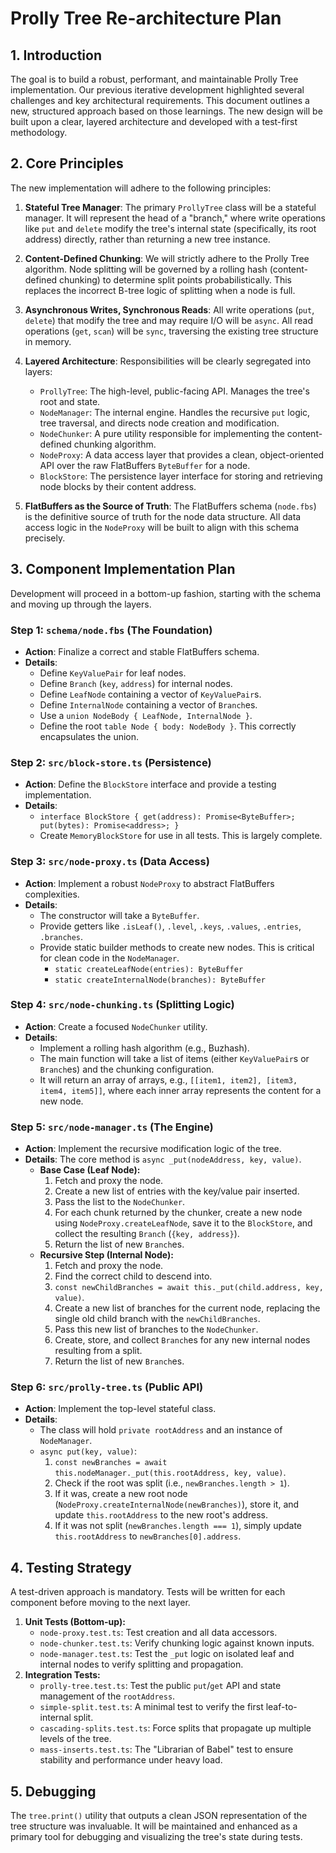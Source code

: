 # Prolly Tree Re-architecture Plan

## 1. Introduction

The goal is to build a robust, performant, and maintainable Prolly Tree implementation. Our previous iterative development highlighted several challenges and key architectural requirements. This document outlines a new, structured approach based on those learnings. The new design will be built upon a clear, layered architecture and developed with a test-first methodology.

## 2. Core Principles

The new implementation will adhere to the following principles:

1.  **Stateful Tree Manager**: The primary `ProllyTree` class will be a stateful manager. It will represent the head of a "branch," where write operations like `put` and `delete` modify the tree's internal state (specifically, its root address) directly, rather than returning a new tree instance.

2.  **Content-Defined Chunking**: We will strictly adhere to the Prolly Tree algorithm. Node splitting will be governed by a rolling hash (content-defined chunking) to determine split points probabilistically. This replaces the incorrect B-tree logic of splitting when a node is full.

3.  **Asynchronous Writes, Synchronous Reads**: All write operations (`put`, `delete`) that modify the tree and may require I/O will be `async`. All read operations (`get`, `scan`) will be `sync`, traversing the existing tree structure in memory.

4.  **Layered Architecture**: Responsibilities will be clearly segregated into layers:

    - `ProllyTree`: The high-level, public-facing API. Manages the tree's root and state.
    - `NodeManager`: The internal engine. Handles the recursive `put` logic, tree traversal, and directs node creation and modification.
    - `NodeChunker`: A pure utility responsible for implementing the content-defined chunking algorithm.
    - `NodeProxy`: A data access layer that provides a clean, object-oriented API over the raw FlatBuffers `ByteBuffer` for a node.
    - `BlockStore`: The persistence layer interface for storing and retrieving node blocks by their content address.

5.  **FlatBuffers as the Source of Truth**: The FlatBuffers schema (`node.fbs`) is the definitive source of truth for the node data structure. All data access logic in the `NodeProxy` will be built to align with this schema precisely.

## 3. Component Implementation Plan

Development will proceed in a bottom-up fashion, starting with the schema and moving up through the layers.

### Step 1: `schema/node.fbs` (The Foundation)

- **Action**: Finalize a correct and stable FlatBuffers schema.
- **Details**:
  - Define `KeyValuePair` for leaf nodes.
  - Define `Branch` (`key`, `address`) for internal nodes.
  - Define `LeafNode` containing a vector of `KeyValuePair`s.
  - Define `InternalNode` containing a vector of `Branch`es.
  - Use a `union NodeBody { LeafNode, InternalNode }`.
  - Define the root `table Node { body: NodeBody }`. This correctly encapsulates the union.

### Step 2: `src/block-store.ts` (Persistence)

- **Action**: Define the `BlockStore` interface and provide a testing implementation.
- **Details**:
  - `interface BlockStore { get(address): Promise<ByteBuffer>; put(bytes): Promise<address>; }`
  - Create `MemoryBlockStore` for use in all tests. This is largely complete.

### Step 3: `src/node-proxy.ts` (Data Access)

- **Action**: Implement a robust `NodeProxy` to abstract FlatBuffers complexities.
- **Details**:
  - The constructor will take a `ByteBuffer`.
  - Provide getters like `.isLeaf()`, `.level`, `.keys`, `.values`, `.entries`, `.branches`.
  - Provide static builder methods to create new nodes. This is critical for clean code in the `NodeManager`.
    - `static createLeafNode(entries): ByteBuffer`
    - `static createInternalNode(branches): ByteBuffer`

### Step 4: `src/node-chunking.ts` (Splitting Logic)

- **Action**: Create a focused `NodeChunker` utility.
- **Details**:
  - Implement a rolling hash algorithm (e.g., Buzhash).
  - The main function will take a list of items (either `KeyValuePair`s or `Branch`es) and the chunking configuration.
  - It will return an array of arrays, e.g., `[[item1, item2], [item3, item4, item5]]`, where each inner array represents the content for a new node.

### Step 5: `src/node-manager.ts` (The Engine)

- **Action**: Implement the recursive modification logic of the tree.
- **Details**: The core method is `async _put(nodeAddress, key, value)`.
  - **Base Case (Leaf Node):**
    1.  Fetch and proxy the node.
    2.  Create a new list of entries with the key/value pair inserted.
    3.  Pass the list to the `NodeChunker`.
    4.  For each chunk returned by the chunker, create a new node using `NodeProxy.createLeafNode`, save it to the `BlockStore`, and collect the resulting `Branch` (`{key, address}`).
    5.  Return the list of new `Branch`es.
  - **Recursive Step (Internal Node):**
    1.  Fetch and proxy the node.
    2.  Find the correct child to descend into.
    3.  `const newChildBranches = await this._put(child.address, key, value)`.
    4.  Create a new list of branches for the current node, replacing the single old child branch with the `newChildBranches`.
    5.  Pass this new list of branches to the `NodeChunker`.
    6.  Create, store, and collect `Branch`es for any new internal nodes resulting from a split.
    7.  Return the list of new `Branch`es.

### Step 6: `src/prolly-tree.ts` (Public API)

- **Action**: Implement the top-level stateful class.
- **Details**:
  - The class will hold `private rootAddress` and an instance of `NodeManager`.
  - `async put(key, value)`:
    1.  `const newBranches = await this.nodeManager._put(this.rootAddress, key, value)`.
    2.  Check if the root was split (i.e., `newBranches.length > 1`).
    3.  If it was, create a new root node (`NodeProxy.createInternalNode(newBranches)`), store it, and update `this.rootAddress` to the new root's address.
    4.  If it was not split (`newBranches.length === 1`), simply update `this.rootAddress` to `newBranches[0].address`.

## 4. Testing Strategy

A test-driven approach is mandatory. Tests will be written for each component before moving to the next layer.

1.  **Unit Tests (Bottom-up):**
    - `node-proxy.test.ts`: Test creation and all data accessors.
    - `node-chunker.test.ts`: Verify chunking logic against known inputs.
    - `node-manager.test.ts`: Test the `_put` logic on isolated leaf and internal nodes to verify splitting and propagation.
2.  **Integration Tests:**
    - `prolly-tree.test.ts`: Test the public `put`/`get` API and state management of the `rootAddress`.
    - `simple-split.test.ts`: A minimal test to verify the first leaf-to-internal split.
    - `cascading-splits.test.ts`: Force splits that propagate up multiple levels of the tree.
    - `mass-inserts.test.ts`: The "Librarian of Babel" test to ensure stability and performance under heavy load.

## 5. Debugging

The `tree.print()` utility that outputs a clean JSON representation of the tree structure was invaluable. It will be maintained and enhanced as a primary tool for debugging and visualizing the tree's state during tests.
